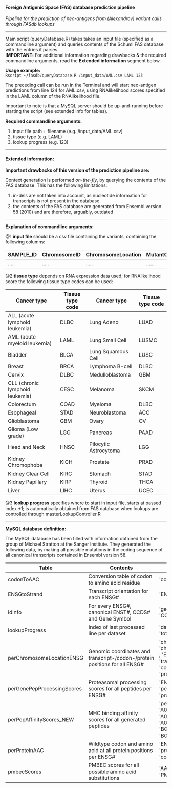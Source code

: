#### **Foreign Antigenic Space (FAS) database prediction pipeline**  
*Pipeline for the prediction of neo-antigens from (Alexandrov) variant calls through FASdb lookups*

---

Main script (queryDatabase.R) takes takes an input file (specified as a commandline argument) and queries contents of the Schumi FAS database with the entries it parses.  
**IMPORTANT:** For additional information regarding drawbacks & the required commandline arguments, read the **Extended information** segment below.

**Usage example:**  
`Rscript ~/fasdb/queryDatabase.R /input_data/AML.csv LAML 123`

The preceding call can be run in the Terminal and will start neo-antigen predictions from line 124 for AML.csv, using RNAlikelihood scores specified in the LAML column of the RNAlikelihood file.  

Important to note is that a MySQL server should be up-and-running before starting the script (see extended info for tables).  

**Required commandline arguments:**  

1. input file path + filename (e.g. /input_data/AML.csv)  
2. tissue type (e.g. LAML)  
3. lookup progress (e.g. 123)  

---
#### **Extended information:**  

**Important drawbacks of this version of the prediction pipeline are:**  

Context generation is performed *on-the-fly*, by querying the contents of the FAS database. This has the following limitations:  

1. in-dels are not taken into account, as nucleotide information for transcripts is not present in the database
2. the contents of the FAS database are generated from Ensembl version 58 (2010) and are therefore, arguably, outdated

---

**Explanation of commandline arguments:**

@1 **input file** should be a csv file containing the variants, containing the following columns:

|SAMPLE_ID|ChromosomeID|ChromosomeLocation|MutantCode|
|---------|-------------|------------------|----------|
|  .....  |    .....    |       .....      |  ......  |

@2 **tissue type** depends on RNA expression data used; for RNAlikelihood score the following tissue type codes can be used:

| Cancer type | Tissue type code | Cancer type | Tissue type code |
|-----------------------------|----|-------------|------|
|ALL (acute lymphoid leukemia)|DLBC|Lung Adeno|LUAD|
|AML (acute myeloid leukemia)|LAML|Lung Small Cell|LUSMC|
|Bladder|BLCA|Lung Squamous Cell|LUSC|
|Breast|BRCA|Lymphoma B-cell|DLBC|
|Cervix|DLBC|Medulloblastoma|GBM|
|CLL (chronic lymphoid leukemia)|CESC|Melanoma|SKCM|
|Colorectum|COAD|Myeloma|DLBC|
|Esophageal|STAD|Neuroblastoma|ACC|
|Glioblastoma|GBM|Ovary|OV|
|Glioma (Low grade)|LGG|Pancreas|PAAD|
|Head and Neck|HNSC|Pilocytic Astrocytoma|LGG|
|Kidney Chromophobe|KICH|Prostate|PRAD|
|Kidney Clear Cell|KIRC|Stomach|STAD|
|Kidney Papillary|KIRP|Thyroid|THCA|
|Liver|LIHC|Uterus|UCEC|

@3 **lookup progress** specifies where to start in input file, starts at passed index +1; is automatically obtained from FAS database when lookups are controlled through masterLookupController.R

---

**MySQL database definition:**

The MySQL database has been filled with information obtained from the group of Michael Stratton at the Sanger Institute. They generated the following data, by making all possible mutations in the coding sequence of all canonical transcripts contained in Ensembl version 58.

| Table | Contents | Headers |
|-------|----------|---------|
|codonToAAC| Conversion table of codon to amino acid residue |'codon' ; 'AA' |
|ENSGtoStrand| Transcript orientation for each ENSG# | 'ENSG' ; 'Strand' |
|idInfo| For every ENSG#, canonical ENST#, CCDS# and Gene Symbol | 'geneID' ; 'ENSG' ; 'CCDS' ; 'ENST' |
|lookupProgress| Index of last processed line per dataset | 'dataset' ; 'progress' ; 'total' |
|perChromosomeLocationENSG| Genomic coordinates and transcript-/codon-/protein positions for all ENSG# | 'chromosomeID' ; 'chromosomeLocation' ; 'ENSG' ; 'transcriptPosition' ; 'codonPosition' ; 'proteinPosition' |
|perGenePepProcessingScores| Proteasomal processing scores for all peptides per ENSG# | 'ENSG' ; 'peptide' ; 'peptideStart' ; 'processingScore' |
|perPepAffinityScores_NEW| MHC binding affinity scores for all generated peptides | 'peptide' ; 'A0101affinity' ; 'A0201affinity' ; 'A0301affinity' ; 'B0702affinity' ; 'B0801affinity' |
|perProteinAAC| Wildtype codon and amino acid at all protein positions per ENSG# | 'ENSG' ; 'proteinPosition' ; 'codon' ; 'AA' |
|pmbecScores| PMBEC scores for all possible amino acid substitutions | 'AA1' ; 'AA2' ; 'PMBECscore' |